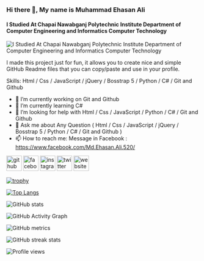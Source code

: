 ### Hi there 👋, My name is Muhammad Ehasan Ali

#### I Studied At Chapai Nawabganj Polytechnic Institute Department of Computer Engineering and Informatics Computer Technology

![ I Studied At Chapai Nawabganj Polytechnic Institute Department of Computer Engineering and Informatics Computer Technology](https://arturssmirnovs.github.io/github-profile-readme-generator/images/banner.png)

I made this project just for fun, it allows you to create nice and simple GitHub Readme files that you can copy/paste and use in your profile.

Skills: Html / Css / JavaScript / jQuery / Bosstrap 5 / Python / C# / Git and Github

- 🔭 I’m currently working on Git and Github
- 🌱 I’m currently learning C#
- 🤔 I’m looking for help with Html / Css / JavaScript / Python / C# / Git and Github
- 💬 Ask me about Any Question ( Html / Css / JavaScript / jQuery / Bosstrap 5 / Python / C# / Git and Github )
- 📫 How to reach me: Message in Facebook : https://www.facebook.com/Md.Ehasan.Ali.520/

[<img src='https://cdn.jsdelivr.net/npm/simple-icons@3.0.1/icons/github.svg' alt='github' height='40'>](https://github.com/mdehasanali) [<img src='https://cdn.jsdelivr.net/npm/simple-icons@3.0.1/icons/facebook.svg' alt='facebook' height='40'>](https://www.facebook.com/Md.Ehasan.Ali.520/) [<img src='https://cdn.jsdelivr.net/npm/simple-icons@3.0.1/icons/instagram.svg' alt='instagram' height='40'>](https://www.instagram.com/mdehasanali/) [<img src='https://cdn.jsdelivr.net/npm/simple-icons@3.0.1/icons/twitter.svg' alt='twitter' height='40'>](https://twitter.com/mdehasanali) [<img src='https://cdn.jsdelivr.net/npm/simple-icons@3.0.1/icons/icloud.svg' alt='website' height='40'>](https://mdehasanali.github.io/potpolio/)

[![trophy](https://github-profile-trophy.vercel.app/?username=mdehasanali)](https://github.com/ryo-ma/github-profile-trophy)

[![Top Langs](https://github-readme-stats.vercel.app/api/top-langs/?username=mdehasanali)](https://github.com/anuraghazra/github-readme-stats)

![GitHub stats](https://github-readme-stats.vercel.app/api?username=mdehasanali&show_icons=true)

![GitHub Activity Graph](https://activity-graph.herokuapp.com/graph?username=mdehasanali)

![GitHub metrics](https://metrics.lecoq.io/mdehasanali)

![GitHub streak stats](https://github-readme-streak-stats.herokuapp.com/?user=mdehasanali)

![Profile views](https://gpvc.arturio.dev/mdehasanali)
